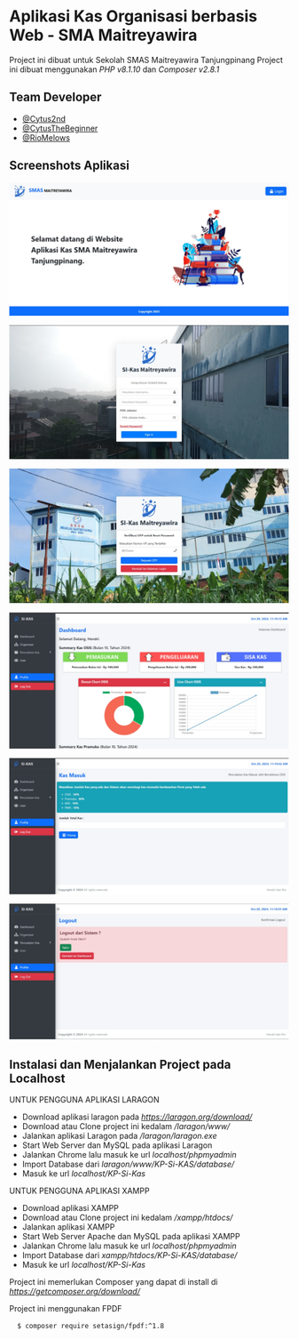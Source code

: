 # Aplikasi Kas Organisasi berbasis Web - SMA Maitreyawira

Project ini dibuat untuk Sekolah SMAS Maitreyawira Tanjungpinang
Project ini dibuat menggunakan _PHP v8.1.10_ dan _Composer v2.8.1_

## Team Developer

- [@Cytus2nd](https://www.github.com/cytus2nd)
- [@CytusTheBeginner](https://www.github.com/cytusthebeginner)
- [@RioMelows](https://www.github.com/RioMelows)

## Screenshots Aplikasi

![Landing Page](project_screenshot/landing.jpeg)

![Login Page](project_screenshot/login.jpeg)

![OTP Reset Pass Page](project_screenshot/otp.jpeg)

![Dashboard Page](project_screenshot/dashboard.jpeg)

![Kas Page](project_screenshot/kas.jpeg)

![Logout Page](project_screenshot/logout.jpeg)

## Instalasi dan Menjalankan Project pada Localhost

UNTUK PENGGUNA APLIKASI LARAGON

- Download aplikasi laragon pada *https://laragon.org/download/*
- Download atau Clone project ini kedalam _/laragon/www/_
- Jalankan aplikasi Laragon pada _/laragon/laragon.exe_
- Start Web Server dan MySQL pada aplikasi Laragon
- Jalankan Chrome lalu masuk ke url _localhost/phpmyadmin_
- Import Database dari _laragon/www/KP-Si-KAS/database/_
- Masuk ke url _localhost/KP-Si-Kas_

UNTUK PENGGUNA APLIKASI XAMPP

- Download aplikasi XAMPP
- Download atau Clone project ini kedalam _/xampp/htdocs/_
- Jalankan aplikasi XAMPP
- Start Web Server Apache dan MySQL pada aplikasi XAMPP
- Jalankan Chrome lalu masuk ke url _localhost/phpmyadmin_
- Import Database dari _xampp/htdocs/KP-Si-KAS/database/_
- Masuk ke url _localhost/KP-Si-Kas_

Project ini memerlukan Composer yang dapat di install di *https://getcomposer.org/download/*

Project ini menggunakan FPDF

```bash
  $ composer require setasign/fpdf:^1.8
```
